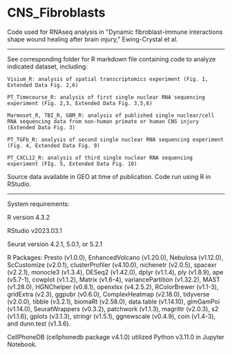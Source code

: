 # CNS_Fibroblasts
Code used for RNAseq analysis in "Dynamic fibroblast-immune interactions shape wound healing after brain injury," Ewing-Crystal et al.

-------------------------------------------------
See corresponding folder for R markdown file containing code to analyze indicated dataset, including:
  
  	Visium_R: analysis of spatial transcriptomics experiment (Fig. 1, Extended Data Fig. 2,6)
  
  	PT_Timecourse_R: analysis of first single nuclear RNA sequencing experiment (Fig. 2,3, Extended Data Fig. 3,5,6)

  	Marmoset_R, TBI_R, GBM_R: analysis of published single nuclear/cell RNA sequencing data from non-human primate or human CNS injury (Extended Data Fig. 3)
  
 	PT_TGFb_R: analysis of second single nuclear RNA sequencing experiment (Fig. 4, Extended Data Fig. 9)
   
 	PT_CXCL12_R: analysis of third single nuclear RNA sequencing experiment (FIg. 5, Extended Data Fig. 10)

Source data available in GEO at time of publication. Code run using R in RStudio.

-------------------------------------------------
System requirements:

R version 4.3.2

RStudio v2023.03.1

Seurat version 4.2.1, 5.0.1, or 5.2.1

R Packages: Presto (v1.0.0), EnhancedVolcano (v1.20.0), Nebulosa (v1.12.0), ScCustomize (v2.0.1), clusterProfiler (v4.10.0), nichenetr (v2.0.5), spacexr (v2.2.1), monocle3 (v1.3.4), DESeq2 (v1.42.0), dplyr (v1.1.4), ply (v1.8.9), ape (v5.7-1), cowplot (v1.1.2), Matrix (v1.6-4), variancePartition (v1.32.2), MAST (v1.28.0), HGNChelper (v0.8.1), openxlsx (v4.2.5.2), RColorBrewer (v1.1-3), gridExtra (v2.3), ggpubr (v0.6.0), ComplexHeatmap (v2.18.0), tidyverse (v2.0.0), tibble (v3.2.1), biomaRt (v2.58.0), data.table (v1.14.10), glmGamPoi (v1.14.0), SeuratWrappers (v0.3.2), patchwork (v1.1.3), magrittr (v2.0.3), s2 (v1.1.6), gplots (v3.1.3), stringr (v1.5.1), ggnewscale (v0.4.9), coin (v1.4-3), and dunn.test (v1.3.6).

CellPhoneDB (cellphonedb package v4.1.0) utilized Python v3.11.0 in Jupyter Notebook.
